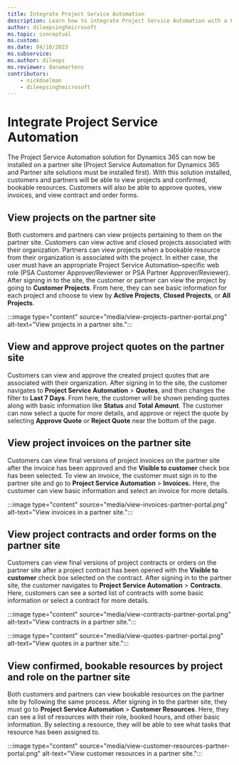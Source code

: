 ```yaml
---
title: Integrate Project Service Automation
description: Learn how to integrate Project Service Automation with a Power Pages site.
author: dileepsinghmicrosoft
ms.topic: conceptual
ms.custom: 
ms.date: 04/10/2023
ms.subservice: 
ms.author: dileeps
ms.reviewer: danamartens
contributors:
    - nickdoelman
    - dileepsinghmicrosoft
---
```


# Integrate Project Service Automation

The Project Service Automation solution for Dynamics 365 can now be installed on a partner site (Project Service Automation for Dynamics 365 and Partner site solutions must be installed first). With this solution installed, customers and partners will be able to view projects and confirmed, bookable resources. Customers will also be able to approve quotes, view invoices, and view contract and order forms.

## View projects on the partner site

Both customers and partners can view projects pertaining to them on the partner site. Customers can view active and closed projects associated with their organization. Partners can view projects when a bookable resource from their organization is associated with the project. In either case, the user must have an appropriate Project Service Automation&ndash;specific web role (PSA Customer Approver/Reviewer or PSA Partner Approver/Reviewer). After signing in to the site, the customer or partner can view the project by going to **Customer Projects**. From here, they can see basic information for each project and choose to view by **Active Projects**, **Closed Projects**, or **All Projects**.

:::image type="content" source="media/view-projects-partner-portal.png" alt-text="View projects in a partner site.":::

## View and approve project quotes on the partner site

Customers can view and approve the created project quotes that are associated with their organization. After signing in to the site, the customer navigates to **Project Service Automation** &gt; **Quotes**, and then changes the filter to **Last 7 Days**. From here, the customer will be shown pending quotes along with basic information like **Status** and **Total Amount**. The customer can now select a quote for more details, and approve or reject the quote by selecting **Approve Quote** or **Reject Quote** near the bottom of the page.

## View project invoices on the partner site

Customers can view final versions of project invoices on the partner site after the invoice has been approved and the **Visible to customer** check box has been selected. To view an invoice, the customer must sign in to the partner site and go to **Project Service Automation** &gt; **Invoices.** Here, the customer can view basic information and select an invoice for more details.

:::image type="content" source="media/view-invoices-partner-portal.png" alt-text="View invoices in a partner site.":::

## View project contracts and order forms on the partner site

Customers can view final versions of project contracts or orders on the partner site after a project contract has been opened with the **Visible to customer** check box selected on the contract. After signing in to the partner site, the customer navigates to **Project Service Automation** &gt; **Contracts**. Here, customers can see a sorted list of contracts with some basic information or select a contract for more details.

:::image type="content" source="media/view-contracts-partner-portal.png" alt-text="View contracts in a partner site.":::

:::image type="content" source="media/view-quotes-partner-portal.png" alt-text="View quotes in a partner site.":::

## View confirmed, bookable resources by project and role on the partner site

Both customers and partners can view bookable resources on the partner site by following the same process. After signing in to the partner site, they must go to **Project Service Automation** &gt; **Customer Resources**. Here, they can see a list of resources with their role, booked hours, and other basic information. By selecting a resource, they will be able to see what tasks that resource has been assigned to.

:::image type="content" source="media/view-customer-resources-partner-portal.png" alt-text="View customer resources in a partner site.":::

